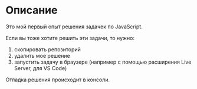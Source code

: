 # Описание

Это мой первый опыт решения задачек по JavaScript.

Если вы тоже хотите решить эти задачи, то нужно:
1) скопировать репозиторий
2) удалить мое решение
3) запустить задачу в браузере (например с помощью расширения Live Server, для VS Code)

Отладка решения происходит в консоли.

